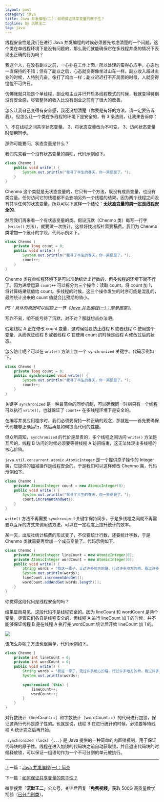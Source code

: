 ```yaml
---
layout: post
category: java
title: Java 并发编程(二)：如何保证共享变量的原子性？
tagline: by 沉默王二
tag: java
---
```


线程安全性是我们在进行 Java 并发编程的时候必须要先考虑清楚的一个问题。这个类在单线程环境下是没有问题的，那么我们就能确保它在多线程并发的情况下表现出正确的行为吗？

<!--more-->


我这个人，在没有副业之前，一心扑在工作上面，所以处理的蛮得心应手，心态也一直保持的不错；但有了副业之后，心态就变得像坐过山车一样。副业收入超过主业的时候，人特别亢奋，像打了鸡血一样；副业迟迟打不开局面的时候，人就变得惶惶不可终日。

仿佛我就只能是个单线程，副业和主业并行开启多线程模式的时候，我就变得特别没有安全感，尽管整体的收入比没有副业之前有了很大的改善。

怎么让我自己变得有安全感，我还没想清楚（你要是有好的方法，请一定要告诉我）。但怎么让一个类在多线程的环境下是安全的，有 3 条法则，让我来告诉你：

1、不在线程之间共享状态变量。
2、将状态变量改为不可变。
3、访问状态变量时使用同步。

那你可能要问，状态变量是什么？

我们先来看一个没有状态变量的类吧，代码示例如下。

```java
class Chenmo {
    public void write() {
        System.out.println("我寻了半生的春天，你一笑便是了。");
    }
}
```

Chenmo 这个类就是无状态变量的，它只有一个方法，既没有成员变量，也没有类变量。任何访问它的线程都不会影响另外一个线程的结果，因为两个线程之间没有共享任何的状态变量。所以可以下这样一个结论：**无状态变量的类一定是线程安全的**。

然后我们再来看一个有状态变量的类。假设沉默（Chenmo 类）每写一行字（`write()` 方法），就要做一次统计，这样好找出版社索要稿费。我们为 Chenmo 类增加一个统计的字段，代码示例如下。

```java
class Chenmo {
    private long count = 0;
    public void write() {
        System.out.println("我寻了半生的春天，你一笑便是了。");
        count++;
    }
}
```

Chenmo 类在单线程环境下是可以准确统计出行数的，但多线程的环境下就不行了。因为递增运算 `count++` 可以拆分为三个操作：读取 count，将 count 加 1，将计算结果赋值给 count。多线程的时候，这三个操作发生的时序可能是混乱的，最终统计出来的 count 值就会比预期的值小。

*PS：具体的原因可以回顾上一节《[Java 并发编程(一)：摩拳擦掌](https://mp.weixin.qq.com/s/ksUUHbt6Nfchy1E00ANg_w)》*。

写作不易，咱不能亏待了沉默，对不对？那就想点办法吧。

假定线程 A 正在修改 count 变量，这时候就要防止线程 B 或者线程 C 使用这个变量，从而保证线程 B 或者线程 C 在使用 count 的时候是线程 A 修改过后的状态。

怎么防止呢？可以在 `write()` 方法上加一个 `synchronized` 关键字。代码示例如下。

```java
class Chenmo {
    private long count = 0;
    public synchronized void write() {
        System.out.println("我寻了半生的春天，你一笑便是了。");
        count++;
    }
}
```

关键字 `synchronized` 是一种最简单的同步机制，可以确保同一时刻只有一个线程可以执行 `write()`，也就保证了 `count++` 在多线程环境下是安全的。

在编写并发应用程序时，我们必须要保持一种正确的观念，那就是——首先要确保代码能够正确运行，然后再是如何提高代码的性能。

但众所周知，`synchronized` 的代价是昂贵的，多个线程之间访问 `write()` 方法是互斥的，线程 B 访问的时候必须要等待线程 A 访问结束，这无法体现出多线程的核心价值。

`java.util.concurrent.atomic.AtomicInteger` 是一个提供原子操作的 Integer 类，它提供的加减操作是线程安全的。于是我们可以这样修改 Chenmo 类，代码示例如下。

```java
class Chenmo {
    private AtomicInteger count = new AtomicInteger(0);
    public void write() {
        System.out.println("我寻了半生的春天，你一笑便是了。");
        count.incrementAndGet();
    }
}
```

`write()` 方法不再需要 `synchronized` 关键字保持同步，于是多线程之间就不再需要以互斥的方式来调用该方法，可以在一定程度上提升统计的效率。

某一天，出版社统计稿费的形式变了，不仅要统计行数，还要统计字数，于是 Chenmo 类就需要再增加一个成员变量了。代码示例如下。

```java
class Chenmo {
    private AtomicInteger lineCount = new AtomicInteger(0);
    private AtomicInteger wordCount = new AtomicInteger(0);
    public void write() {
        String words = "我这一辈子，走过许多地方的路，行过许多地方的桥，看过许多次的云，喝过许多种类的酒，却只爱过一个正当年龄的人。";
        System.out.println(words);
        lineCount.incrementAndGet();
        wordCount.addAndGet(words.length());
    }
}
```

你觉得这段代码是线程安全的吗？

结果显而易见，这段代码不是线程安全的。因为 lineCount 和 wordCount 是两个变量，尽管它们各自是线程安全的，但线程 A 进行 lineCount 加 1 的时候，并不能够保证线程 B 是在线程 A 执行完 wordCount 统计后开始 lineCount 加 1 的。

![](http://www.itwanger.com/assets/images/2019/11/java-bingfa-2-1.png)


该怎么办呢？方法也很简单，代码示例如下。

```java
class Chenmo {
    private int lineCount = 0;
    private int wordCount = 0;
    public void write() {
        String words = "我这一辈子，走过许多地方的路，行过许多地方的桥，看过许多次的云，喝过许多种类的酒，却只爱过一个正当年龄的人。";
        System.out.println(words);
        
        synchronized (this) {
            lineCount++;
            wordCount++;
        }
    }
}
```

对行数统计（lineCount++）和字数统计（wordCount++）的代码进行加锁，保证这两行代码是原子性的。也就是说，线程 B 在进行统计的时候，必须要等待线程 A 统计完之后再开始。

``` synchronized (lock) {...}``` 是 Java 提供的一种简单的内置锁机制，用于保证代码块的原子性。线程在进入加锁的代码块之前自动获取锁，并且退出代码块的时候释放锁，可以保证一组语句作为一个不可分割的单元被执行。


----

上一篇：[Java 并发编程(一)：简介](http://www.itwanger.com/java/2019/11/09/java-bingfa-1.html)

下一篇：[如何保证共享变量的原子性？](http://www.itwanger.com/java/2019/11/09/java-bingfa-3.html)

微信搜索「**沉默王二**」公众号，关注后回复「**免费视频**」获取 500G 高质量教学视频（[已分门别类](https://mp.weixin.qq.com/s/GjkEyPW0vgIvuDLYQkBM0A)）。



